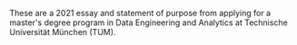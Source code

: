 These are a 2021 essay and statement of purpose from applying for a master's degree program in Data Engineering and Analytics at Technische Universität München (TUM).
